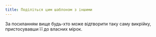 ```yaml
---
title: Поділіться цим шаблоном з іншими
---
```


За посиланням вище будь-хто може відтворити таку саму викрійку, пристосувавши її до власних мірок.
